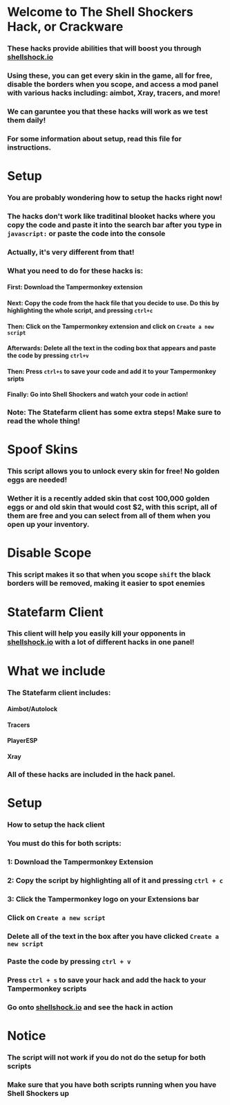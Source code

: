 # Welcome to The Shell Shockers Hack, or Crackware
### These hacks provide abilities that will boost you through [shellshock.io](shellshock.io)
### Using these, you can get every skin in the game, all for free, disable the borders when you scope, and access a mod panel with various hacks including:  aimbot, Xray, tracers, and more!
### We can garuntee you that these hacks will work as we test them daily!
### For some information about setup, read this file for instructions.  
# Setup
### You are probably wondering how to setup the hacks right now!
### The hacks don't work like traditinal blooket hacks where you copy the code and paste it into the search bar after you type in `javascript:` or paste the code into the console
### Actually, it's very different from that!
### What you need to do for these hacks is:
#### First:  Download the Tampermonkey extension
#### Next:  Copy the code from the hack file that you decide to use.  Do this by highlighting the whole script, and pressing  `ctrl+c`
#### Then:  Click on the Tampermonkey extension and click on `Create a new script`
#### Afterwards:  Delete all the text in the coding box that appears and paste the code by pressing `ctrl+v`
#### Then:  Press `ctrl+s` to save your code and add it to your Tampermonkey sripts
#### Finally:  Go into Shell Shockers and watch your code in action!
### Note:  The Statefarm client has some extra steps!  Make sure to read the whole thing!
# Spoof Skins
### This script allows you to unlock every skin for free!  No golden eggs are needed!
### Wether it is a recently added skin that cost 100,000 golden eggs or and old skin that would cost $2, with this script, all of them are free and you can select from all of them when you open up your inventory.
# Disable Scope
### This script makes it so that when you scope `shift` the black borders will be removed, making it easier to spot enemies
# Statefarm Client
### This client will help you easily kill your opponents in [shellshock.io](shellshock.io) with a lot of different hacks in one panel!
# What we include
### The Statefarm client includes:
#### Aimbot/Autolock
#### Tracers
#### PlayerESP
#### Xray
### All of these hacks are included in the hack panel.
# Setup
### How to setup the hack client
### You must do this for both scripts:
### 1: Download the Tampermonkey Extension
### 2: Copy the script by highlighting all of it and pressing `ctrl + c`
### 3: Click the Tampermonkey logo on your Extensions bar
### Click on `Create a new script`
### Delete all of the text in the box after you have clicked  `Create a new script`
### Paste the code by pressing `ctrl + v`
### Press `ctrl + s` to save your hack and add the hack to your Tampermonkey scripts
### Go onto [shellshock.io](shellshock.io) and see the hack in action
# Notice
### The script will not work if you do not do the setup for both scripts
### Make sure that you have both scripts running when you have Shell Shockers up
